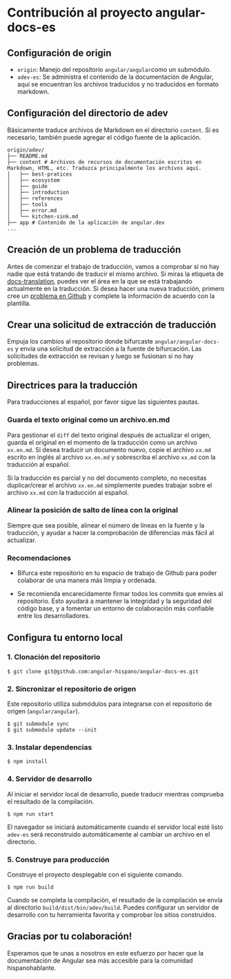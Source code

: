 # Contribución al proyecto angular-docs-es

## Configuración de origin

- `origin`: Manejo del repositorio `angular/angular`como un submódulo.
- `adev-es`:  Se administra el contenido de la documentación de Angular, aquí se encuentran los archivos traducidos y no traducidos en formato markdown.

## Configuración del directorio de adev

 Básicamente traduce archivos de Markdown en el directorio `content`.  Si es necesario, también puede agregar el código fuente de la aplicación.

```
origin/adev/
├── README.md
├── content # Archivos de recursos de documentación escritos en Markdown, HTML, etc. Traduzca principalmente los archivos aquí.
│   ├── best-pratices 
│   ├── ecosystem
│   ├── guide 
│   ├── introduction
│   ├── references 
│   ├── tools
│   ├── error.md
│   └── kitchen-sink.md
├── app # Contenido de la aplicación de angular.dev
...
```

## Creación de un problema de traducción

 Antes de comenzar el trabajo de traducción, vamos a comprobar si no hay nadie que está tratando de traducir el mismo archivo.  Si miras la etiqueta de [docs-translation](https://github.com/angular-hispano/angular-docs-es/labels/docs-translation), puedes ver el área en la que se está trabajando actualmente en la traducción.  Si desea hacer una nueva traducción, primero cree un [problema en Github](https://github.com/angular-hispano/angular-docs-es/issues) y complete la información de acuerdo con la plantilla.
 
## Crear una solicitud de extracción de traducción

 Empuja los cambios al repositorio donde bifurcaste `angular/angular-docs-es` y envía una solicitud de extracción a la fuente de bifurcación.  Las solicitudes de extracción se revisan y luego se fusionan si no hay problemas.
 
## Directrices para la traducción

 Para traducciones al español, por favor sigue las siguientes pautas.
 
### Guarda el texto original como un archivo.en.md

 Para gestionar el `diff` del texto original después de actualizar el origen, guarda el original en el momento de la traducción como un archivo `xx.en.md`.  Si desea traducir un documento nuevo, copie el archivo `xx.md` escrito en inglés al archivo `xx.en.md` y sobrescriba el archivo `xx.md` con la traducción al español.

 Si la traducción es parcial y no del documento completo, no necesitas duplicar/crear el archivo `xx.en.md` simplemente puedes trabajar sobre el archivo `xx.md` con la traducción al español.

### Alinear la posición de salto de línea con la original

 Siempre que sea posible, alinear el número de líneas en la fuente y la traducción, y ayudar a hacer la comprobación de diferencias más fácil al actualizar.

### Recomendaciones

- Bifurca este repositorio en tu espacio de trabajo de Github para poder colaborar de una manera más limpia y ordenada.

- Se recomienda encarecidamente firmar todos los commits que envíes al repositorio. Esto ayudará a mantener la integridad y la seguridad del código base, y a fomentar un entorno de colaboración más confiable entre los desarrolladores.

## Configura tu entorno local

### 1.  Clonación del repositorio

```
$ git clone git@github.com:angular-hispano/angular-docs-es.git
```

### 2. Sincronizar el repositorio de origen

Este repositorio utiliza submódulos para integrarse con el repositorio de origen (`angular/angular`).

```
$ git submodule sync
$ git submodule update --init
```

### 3. Instalar dependencias

```
$ npm install
```

### 4. Servidor de desarrollo
 
 Al iniciar el servidor local de desarrollo, puede traducir mientras comprueba el resultado de la compilación.

```
$ npm run start
```

 El navegador se iniciará automáticamente cuando el servidor local esté listo `adev-es` será reconstruido automáticamente al cambiar un archivo en el directorio.

  
 ### 5. Construye para producción
 
 Construye el proyecto desplegable con el siguiente comando.

```
$ npm run build
```

Cuando se completa la compilación, el resultado de la compilación se envía al directorio `build/dist/bin/adev/build`. Puedes configurar un servidor de desarrollo con tu herramienta favorita y comprobar los sitios construidos.

## Gracias por tu colaboración!

Esperamos que te unas a nosotros en este esfuerzo por hacer que la documentación de Angular sea más accesible para la comunidad hispanohablante.
